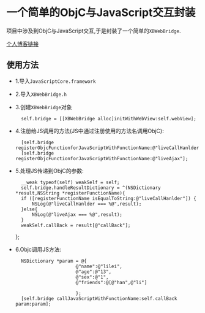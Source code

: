 # 一个简单的ObjC与JavaScript交互封装

项目中涉及到ObjC与JavaScript交互,于是封装了一个简单的`XBWebBridge`.

[个人博客链接](http://devzhang.cn)

## 使用方法

* 1.导入`JavaScriptCore.framework`
* 2.导入`XBWebBridge.h`
* 3.创建`XBWebBridge`对象
	
	    self.bridge = [[XBWebBridge alloc]initWithWebView:self.webView];
	    
* 4.注册给JS调用的方法(JS中通过注册使用的方法名调用ObjC):

		[self.bridge registerObjcFunctionforJavaScriptWithFunctionName:@"liveCallHanlder"];
		[self.bridge registerObjcFunctionforJavaScriptWithFunctionName:@"liveAjax"];

* 5.处理JS传递到ObjC的参数:

	    __weak typeof(self) weakSelf = self;
	    self.bridge.handleResultDictionary = ^(NSDictionary *result,NSString *registerFunctionName){
        if ([registerFunctionName isEqualToString:@"liveCallHanlder"]) {
            NSLog(@"liveCallHanlder === %@",result);
        }else{
            NSLog(@"liveAjax === %@",result);
        }
        weakSelf.callBack = result[@"callBack"];
    };

* 6.Objc调用JS方法:

	    NSDictionary *param = @{
                            @"name":@"lilei",
                            @"age":@"13",
                            @"sex":@"1",
                            @"friends":@[@"han",@"li"]
                            
                            };
   		[self.bridge callJavaScriptWithFunctionName:self.callBack param:param];
